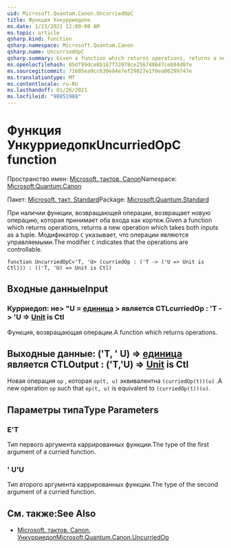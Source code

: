 ```yaml
---
uid: Microsoft.Quantum.Canon.UncurriedOpC
title: Функция Ункурриедопк
ms.date: 1/23/2021 12:00:00 AM
ms.topic: article
qsharp.kind: function
qsharp.namespace: Microsoft.Quantum.Canon
qsharp.name: UncurriedOpC
qsharp.summary: Given a function which returns operations, returns a new operation which takes both inputs as a tuple. The modifier `C` indicates that the operations are controllable.
ms.openlocfilehash: 05df99dce8b167f32078ce256748647ceb94d0fe
ms.sourcegitcommit: 71605ea9cc630e84e7ef29027e1f0ea06299747e
ms.translationtype: MT
ms.contentlocale: ru-RU
ms.lasthandoff: 01/26/2021
ms.locfileid: "98851988"
---
```

# <a name="uncurriedopc-function"></a><span data-ttu-id="b3a3f-102">Функция Ункурриедопк</span><span class="sxs-lookup"><span data-stu-id="b3a3f-102">UncurriedOpC function</span></span>

<span data-ttu-id="b3a3f-103">Пространство имен: [Microsoft. тактов. Canon](xref:Microsoft.Quantum.Canon)</span><span class="sxs-lookup"><span data-stu-id="b3a3f-103">Namespace: [Microsoft.Quantum.Canon](xref:Microsoft.Quantum.Canon)</span></span>

<span data-ttu-id="b3a3f-104">Пакет: [Microsoft. такт. Standard](https://nuget.org/packages/Microsoft.Quantum.Standard)</span><span class="sxs-lookup"><span data-stu-id="b3a3f-104">Package: [Microsoft.Quantum.Standard](https://nuget.org/packages/Microsoft.Quantum.Standard)</span></span>


<span data-ttu-id="b3a3f-105">При наличии функции, возвращающей операции, возвращает новую операцию, которая принимает оба входа как кортеж.</span><span class="sxs-lookup"><span data-stu-id="b3a3f-105">Given a function which returns operations, returns a new operation which takes both inputs as a tuple.</span></span>
<span data-ttu-id="b3a3f-106">Модификатор `C` указывает, что операции являются управляемыми.</span><span class="sxs-lookup"><span data-stu-id="b3a3f-106">The modifier `C` indicates that the operations are controllable.</span></span>

```qsharp
function UncurriedOpC<'T, 'U> (curriedOp : ('T -> ('U => Unit is Ctl))) : (('T, 'U) => Unit is Ctl)
```


## <a name="input"></a><span data-ttu-id="b3a3f-107">Входные данные</span><span class="sxs-lookup"><span data-stu-id="b3a3f-107">Input</span></span>

### <a name="curriedop--t---u--unit--is-ctl"></a><span data-ttu-id="b3a3f-108">Курриедоп: не> "U = [единица](xref:microsoft.quantum.lang-ref.unit) > является CTL</span><span class="sxs-lookup"><span data-stu-id="b3a3f-108">curriedOp : 'T -> 'U => [Unit](xref:microsoft.quantum.lang-ref.unit)  is Ctl</span></span>

<span data-ttu-id="b3a3f-109">Функция, возвращающая операции.</span><span class="sxs-lookup"><span data-stu-id="b3a3f-109">A function which returns operations.</span></span>



## <a name="output--tu--unit--is-ctl"></a><span data-ttu-id="b3a3f-110">Выходные данные: ('T, ' U) => [единица](xref:microsoft.quantum.lang-ref.unit)  является CTL</span><span class="sxs-lookup"><span data-stu-id="b3a3f-110">Output : ('T,'U) => [Unit](xref:microsoft.quantum.lang-ref.unit)  is Ctl</span></span>

<span data-ttu-id="b3a3f-111">Новая операция `op` , которая `op(t, u)` эквивалентна `(curriedOp(t))(u)` .</span><span class="sxs-lookup"><span data-stu-id="b3a3f-111">A new operation `op` such that `op(t, u)` is equivalent to `(curriedOp(t))(u)`.</span></span>

## <a name="type-parameters"></a><span data-ttu-id="b3a3f-112">Параметры типа</span><span class="sxs-lookup"><span data-stu-id="b3a3f-112">Type Parameters</span></span>

### <a name="t"></a><span data-ttu-id="b3a3f-113">Е</span><span class="sxs-lookup"><span data-stu-id="b3a3f-113">'T</span></span>

<span data-ttu-id="b3a3f-114">Тип первого аргумента каррированных функции.</span><span class="sxs-lookup"><span data-stu-id="b3a3f-114">The type of the first argument of a curried function.</span></span>
### <a name="u"></a><span data-ttu-id="b3a3f-115">' U</span><span class="sxs-lookup"><span data-stu-id="b3a3f-115">'U</span></span>

<span data-ttu-id="b3a3f-116">Тип второго аргумента каррированных функции.</span><span class="sxs-lookup"><span data-stu-id="b3a3f-116">The type of the second argument of a curried function.</span></span>

## <a name="see-also"></a><span data-ttu-id="b3a3f-117">См. также:</span><span class="sxs-lookup"><span data-stu-id="b3a3f-117">See Also</span></span>

- [<span data-ttu-id="b3a3f-118">Microsoft. тактов. Canon. Ункурриедоп</span><span class="sxs-lookup"><span data-stu-id="b3a3f-118">Microsoft.Quantum.Canon.UncurriedOp</span></span>](xref:Microsoft.Quantum.Canon.UncurriedOp)